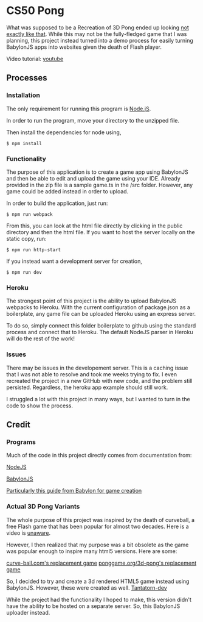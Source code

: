 # CS50 Pong

What was supposed to be a Recreation of 3D Pong ended up looking [not exactly like that](https://cs50pong.herokuapp.com/). While this may not be the fully-fledged game that I was planning, this project instead turned into a demo process for easily turning BabylonJS apps into websites given the death of Flash player. 

Video tutorial: [youtube](https://cs50.harvard.edu/college/2020/fall/project/)

## Processes 

### Installation

The only requirement for running this program is [Node.jS](https://nodejs.org/en/). 

In order to run the program, move your directory to the unzipped file.

Then install the dependencies for node using,

```
$ npm install
```

### Functionality

The purpose of this application is to create a game app using BabylonJS and then be able to edit and upload the game using your IDE. Already provided in the zip file is a sample game.ts in the /src folder. However, any game could be added instead in order to upload. 

In order to build the application, just run:
```
$ npm run webpack
```

From this, you can look at the html file directly by clicking in the public directory and then the html file. If you want to host the server locally on the static copy, run:

```
$ npm run http-start
```

If you instead want a development server for creation, 

```
$ npm run dev
```

### Heroku

The strongest point of this project is the ability to upload BabylonJS webpacks to Heroku. With the current configuration of package.json as a boilerplate, any game file can be uploaded Heroku using an express server. 

To do so, simply connect this folder boilerplate to github using the standard process and connect that to Heroku. The default NodeJS parser in Heroku will do the rest of the work!

### Issues

There may be issues in the developement server. This is a caching issue that I was not able to resolve and took me weeks trying to fix. I even recreated the project in a new GitHub with new code, and the problem still persisted. Regardless, the heroku app example should still work. 

I struggled a lot with this project in many ways, but I wanted to turn in the code to show the process. 

## Credit

### Programs

Much of the code in this project directly comes from documentation from:

[NodeJS](https://nodejs.org/docs/latest-v13.x/api/)

[BabylonJS](https://doc.babylonjs.com/)

[Particularly this guide from Babylon for game creation](https://doc.babylonjs.com/guidedLearning/createAGame)


### Actual 3D Pong Variants

The whole purpose of this project was inspired by the death of curveball, a free Flash game that has been popular for almost two decades. Here is a video is [unaware](https://www.youtube.com/watch?v=pgUtluRO9e0). 

However, I then realized that my purpose was a bit obsolete as the game was popular enough to inspire many html5 versions. Here are some:

[curve-ball.com's replacement game](https://www.curveball-game.com/)
[ponggame.org/3d-pong's replacement game](https://www.ponggame.org/3d-pong)

So, I decided to try and create a 3d rendered HTML5 game instead using BabylonJS. However, these were created as well. 
[Tantatorn-dev](https://github.com/Tantatorn-dev/3D-Pong)

While the project had the functionality I hoped to make, this version didn't have the ability to be hosted on a separate server. So, this BabylonJS uploader instead. 



